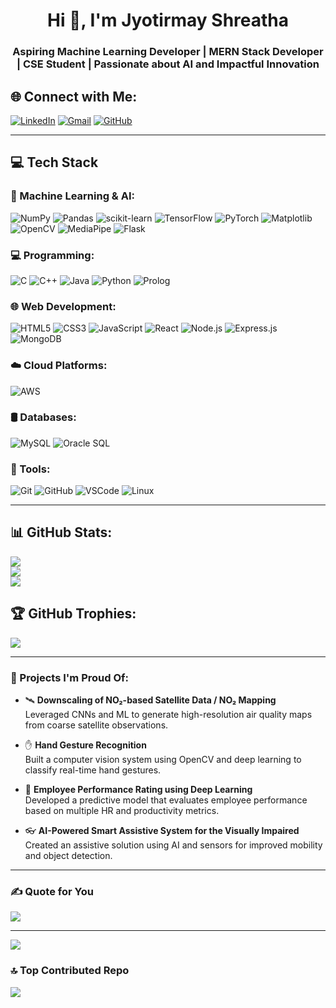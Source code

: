 <h1 align="center">Hi 👋, I'm Jyotirmay Shreatha</h1>
<h3 align="center">Aspiring Machine Learning Developer | MERN Stack Developer | CSE Student | Passionate about AI and Impactful Innovation</h3>

## 🌐 Connect with Me:
[![LinkedIn](https://img.shields.io/badge/LinkedIn-%230077B5.svg?logo=linkedin&logoColor=white)](https://www.linkedin.com/in/jyotirmay-shrestha-56077935a/)
[![Gmail](https://img.shields.io/badge/Gmail-D14836?style=flat&logo=gmail&logoColor=white)](mailto:jyotirmayshrestha7@gmail.com)
[![GitHub](https://img.shields.io/badge/GitHub-%23121011.svg?logo=github&logoColor=white)](https://github.com/SIjyotirmay)

---

## 💻 Tech Stack

### 🧠 Machine Learning & AI:
![NumPy](https://img.shields.io/badge/NumPy-013243?style=plastic&logo=numpy&logoColor=white)
![Pandas](https://img.shields.io/badge/Pandas-150458?style=plastic&logo=pandas&logoColor=white)
![scikit-learn](https://img.shields.io/badge/scikit--learn-F7931E?style=plastic&logo=scikit-learn&logoColor=white)
![TensorFlow](https://img.shields.io/badge/TensorFlow-FF6F00?style=plastic&logo=tensorflow&logoColor=white)
![PyTorch](https://img.shields.io/badge/PyTorch-EE4C2C?style=plastic&logo=PyTorch&logoColor=white)
![Matplotlib](https://img.shields.io/badge/Matplotlib-ffffff?style=plastic&logo=matplotlib&logoColor=black)
![OpenCV](https://img.shields.io/badge/OpenCV-5C3EE8.svg?style=plastic&logo=opencv&logoColor=white)
![MediaPipe](https://img.shields.io/badge/MediaPipe-FF6D00?style=flat&logo=google&logoColor=white)
![Flask](https://img.shields.io/badge/Flask-000000?style=plastic&logo=flask&logoColor=white)

### 💻 Programming:
![C](https://img.shields.io/badge/C-00599C?style=plastic&logo=c&logoColor=white)
![C++](https://img.shields.io/badge/C++-00599C?style=plastic&logo=c%2B%2B&logoColor=white)
![Java](https://img.shields.io/badge/Java-ED8B00?style=plastic&logo=java&logoColor=white)
![Python](https://img.shields.io/badge/Python-3670A0?style=plastic&logo=python&logoColor=ffdd54)
![Prolog](https://img.shields.io/badge/Prolog-74283C?style=plastic&logo=prolog&logoColor=white)


### 🌐 Web Development:
![HTML5](https://img.shields.io/badge/HTML5-E34F26?style=plastic&logo=html5&logoColor=white)
![CSS3](https://img.shields.io/badge/CSS3-1572B6?style=plastic&logo=css3&logoColor=white)
![JavaScript](https://img.shields.io/badge/JavaScript-F7DF1E?style=plastic&logo=javascript&logoColor=black)
![React](https://img.shields.io/badge/React-20232a?style=plastic&logo=react&logoColor=61DAFB)
![Node.js](https://img.shields.io/badge/Node.js-339933?style=plastic&logo=nodedotjs&logoColor=white)
![Express.js](https://img.shields.io/badge/Express.js-000000?style=plastic&logo=express&logoColor=white)
![MongoDB](https://img.shields.io/badge/MongoDB-47A248?style=plastic&logo=mongodb&logoColor=white)

### ☁️ Cloud Platforms:
![AWS](https://img.shields.io/badge/AWS-232F3E?style=plastic&logo=amazon-aws&logoColor=white)

### 🛢️ Databases:
![MySQL](https://img.shields.io/badge/MySQL-4479A1?style=plastic&logo=mysql&logoColor=white)
![Oracle SQL](https://img.shields.io/badge/Oracle%20SQL-F80000?style=plastic&logo=oracle&logoColor=white)

### 🔧 Tools:
![Git](https://img.shields.io/badge/Git-F05033?style=plastic&logo=git&logoColor=white)
![GitHub](https://img.shields.io/badge/GitHub-121011?style=plastic&logo=github&logoColor=white)
![VSCode](https://img.shields.io/badge/VSCode-007ACC?style=plastic&logo=visual-studio-code&logoColor=white)
![Linux](https://img.shields.io/badge/Linux-FCC624?style=plastic&logo=linux&logoColor=black)


---

## 📊 GitHub Stats:
![](https://github-readme-stats.vercel.app/api?username=SIjyotirmay&theme=radical&hide_border=false&include_all_commits=true&count_private=true)<br/>
![](https://github-readme-streak-stats.herokuapp.com/?user=SIjyotirmay&theme=radical&hide_border=false)<br/>
![](https://github-readme-stats.vercel.app/api/top-langs/?username=SIjyotirmay&theme=radical&hide_border=false&layout=compact)

## 🏆 GitHub Trophies:
![](https://github-profile-trophy.vercel.app/?username=SIjyotirmay&theme=dracula&no-frame=false&no-bg=false&margin-w=4)

---

### 🚀 Projects I'm Proud Of:
- 🛰️ **Downscaling of NO₂-based Satellite Data / NO₂ Mapping**  
  Leveraged CNNs and ML to generate high-resolution air quality maps from coarse satellite observations.

- ✋ **Hand Gesture Recognition**  
  Built a computer vision system using OpenCV and deep learning to classify real-time hand gestures.

- 🧠 **Employee Performance Rating using Deep Learning**  
  Developed a predictive model that evaluates employee performance based on multiple HR and productivity metrics.

- 👓 **AI-Powered Smart Assistive System for the Visually Impaired**  
  Created an assistive solution using AI and sensors for improved mobility and object detection.

---

### ✍️ Quote for You
![](https://quotes-github-readme.vercel.app/api?type=horizontal&theme=merko)

---

[![](https://visitcount.itsvg.in/api?id=SIjyotirmay&label=Profile%20Views&color=6&icon=5)](https://visitcount.itsvg.in)

### 🔝 Top Contributed Repo
![](https://github-contributor-stats.vercel.app/api?username=SIjyotirmay&limit=5&theme=dark&combine_all_yearly_contributions=true)

<!-- Built with ❤️ by Jyotirmay Shreatha -->



